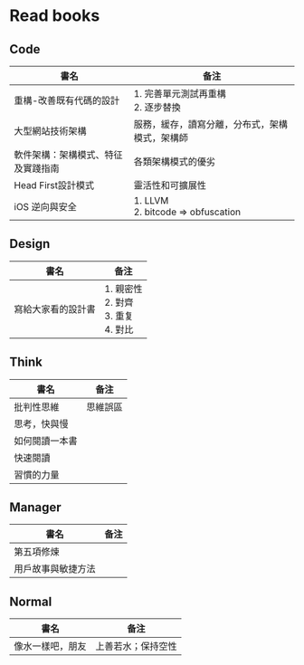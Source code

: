 # Read books

## Code
| **書名**            | **备注**                               |
|-------------------|--------------------------------------|
| 重構-改善既有代碼的設計      | 1. 完善單元測試再重構<br>2. 逐步替換              |
| 大型網站技術架構          | 服務，緩存，讀寫分離，分布式，架構模式，架構師              |
| 軟件架構：架構模式、特征及實踐指南 | 各類架構模式的優劣                            |
| Head First設計模式    | 靈活性和可擴展性                             |
| iOS 逆向與安全         | 1. LLVM<br>2. bitcode => obfuscation |

## Design
| **書名**    | **备注**                            |
|-----------|-----------------------------------|
| 寫給大家看的設計書 | 1. 親密性<br>2. 對齊<br>3. 重复<br>4. 對比 |

## Think
| **書名**  | **备注** |
|---------|--------|
| 批判性思維   | 思維誤區   |
| 思考，快與慢  |        |
| 如何閱讀一本書 |        |
| 快速閱讀    |        |
| 習慣的力量   |        |

## Manager
| **書名**    | **备注** |
|-----------|--------|
| 第五項修煉     |        |
| 用戶故事與敏捷方法 |        |

## Normal
| **書名**    | **备注** |
|-----------|--------|
| 像水一樣吧，朋友     |   上善若水；保持空性     |
